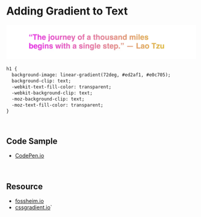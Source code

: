 # Adding Gradient to Text
![screenshot](./images/text-gradient.webp)

```
h1 {
  background-image: linear-gradient(72deg, #ed2af1, #e0c705);
  background-clip: text;
  -webkit-text-fill-color: transparent;
  -webkit-background-clip: text;
  -moz-background-clip: text;
  -moz-text-fill-color: transparent;
}
```
<br>

## Code Sample
* [CodePen.io](https://codepen.io/jsohndata/pen/wvyxoYd)

<br>

## Resource
* [fossheim.io](https://fossheim.io/writing/posts/css-text-gradient/)
* [cssgradient.io](https://cssgradient.io/blog/css-gradient-text/)`